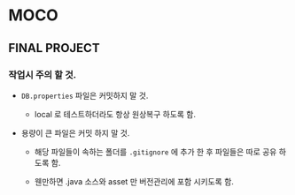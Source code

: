 # MOCO 

## FINAL PROJECT


### 작업시 주의 할 것.

- `DB.properties` 파일은 커밋하지 말 것.
  
  - local 로 테스트하더라도 항상 원상복구 하도록 함.

- 용량이 큰 파일은 커밋 하지 말 것.
  
  - 해당 파일들이 속하는 폴더를 `.gitignore` 에 추가 한 후 파일들은 따로 공유 하도록 함.
  
  - 웬만하면 .java 소스와 asset 만 버전관리에 포함 시키도록 함.
